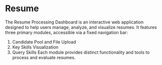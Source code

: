 # Resume

The Resume Processing Dashboard is an interactive web application designed to help users manage, analyze, and visualize resumes. It features three primary modules, accessible via a fixed navigation bar:
1.	Candidate Pool and File Upload
2.	Key Skills Visualization
3.	Query Skills
Each module provides distinct functionality and tools to process and evaluate resumes.

